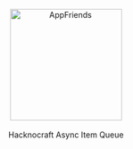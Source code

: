 <p align="center">
<img alt="AppFriends" src="http://res.cloudinary.com/hacknocraft-appfriends/image/upload/v1493399164/hc_logo_aifap3.png" width=200 />
<br />
<br />
Hacknocraft Async Item Queue
<br />
<br />
